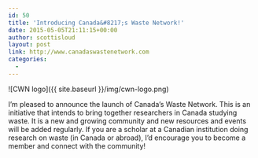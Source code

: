 ```yaml
---
id: 50
title: 'Introducing Canada&#8217;s Waste Network!'
date: 2015-05-05T21:11:15+00:00
author: scottisloud
layout: post
link: http://www.canadaswastenetwork.com
categories:
  - 
---
```

![CWN logo]({{ site.baseurl }}/img/cwn-logo.png)

I&#8217;m pleased to announce the launch of Canada&#8217;s Waste Network. This is an initiative that intends to bring together researchers in Canada studying waste. It is a new and growing community and new resources and events will be added regularly. If you are a scholar at a Canadian institution doing research on waste (in Canada or abroad), I&#8217;d encourage you to become a member and connect with the community!
